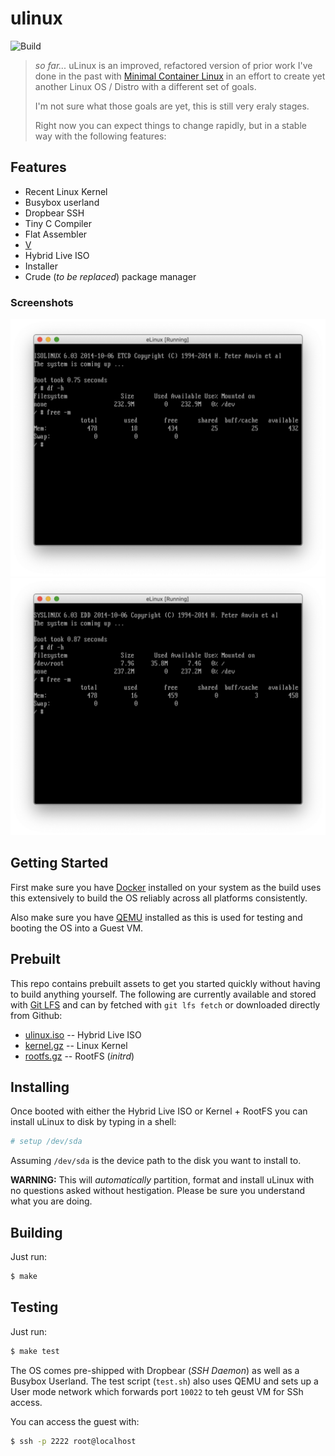 # ulinux

![Build](https://github.com/prologic/ulinux/workflows/Build/badge.svg)

> _so far..._ uLinux is an improved, refactored version of prior work I've done
> in the past with [Minimal Container Linux](https://github.com/prologic/minimcal-container-linux)
> in an effort to create yet another Linux OS / Distro with a different set of goals.
>
> I'm not sure what those goals are yet, this is still very eraly stages.
>
> Right now you can expect things to change rapidly, but in a stable way
> with the following features:

## Features

- Recent Linux Kernel
- Busybox userland
- Dropbear SSH
- Tiny C Compiler
- Flat Assembler
- [V](https://vlang.io)
- Hybrid Live ISO
- Installer
- Crude (_to be replaced_) package  manager

### Screenshots

![screenshot-1](/screenshot-1.png?raw=true "Botting from the Hybrid Live ISO")
![screenshot-2](/screenshot-2.png?raw=true "After running `setup /dev/sda` to install to disk and booting from disk")

## Getting Started

First make sure you have [Docker](https://www.docker.com) installed on your
system as the build uses this extensively to build the OS reliably across
all platforms consistently.

Also make sure you have [QEMU](https://www.qemu.org/) installed as this is
used for testing and booting the OS into a Guest VM.

## Prebuilt

This repo contains prebuilt assets to get you started quickly without having
to build anything yourself. The following are currently available and stored
with [Git LFS](https://help.github.com/en/github/managing-large-files) and
can by fetched with `git lfs fetch` or downloaded directly from Github:

- [ulinux.iso](https://github.com/prologic/ulinux/blob/master/ulinux.iso) -- Hybrid Live ISO
- [kernel.gz](https://github.com/prologic/ulinux/blob/master/ulinux.iso) -- Linux Kernel
- [rootfs.gz](https://github.com/prologic/ulinux/blob/master/ulinux.iso) -- RootFS (_initrd_)

## Installing

Once booted with either the Hybrid Live ISO or Kernel + RootFS you can install
uLinux to disk by typing in a shell:

```sh
# setup /dev/sda
```

Assuming `/dev/sda` is the device path to the disk you want to install to.

**WARNING:** This will _automatically_ partition, format and install uLinux
             with no questions asked without hestigation. Please be sure you
             understand what you are doing.

## Building

Just run:

```sh
$ make
```

## Testing

Just run:

```sh
$ make test
```

The OS comes pre-shipped with Dropbear (_SSH Daemon_) as well as a Busybox
Userland. The test script (`test.sh`) also uses QEMU and sets up a User mode
network which forwards port `10022` to teh geust VM for SSh access.

You can access the guest with:

```sh
$ ssh -p 2222 root@localhost
```
